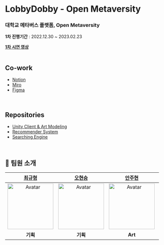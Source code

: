 LobbyDobby - Open Metaversity
=============
### 대학교 메타버스 플랫폼, Open Metaversity<br>

<b>1차 진행기간</b> : 2022.12.30 ~ 2023.02.23<br>

<b>[1차 시연 영상](https://drive.google.com/file/d/1Wo0ca73v2u1fwT9YQcDOMSnNYx3Fp45e/view?usp=sharing)</b><br><br>

## Co-work
- [Notion](https://lopsided-gardenia-d9c.notion.site/86d934078f7442e4946b5e38eea4da8a?v=baea7b68cb8043c895e92289a992a31b)
- [Miro](https://miro.com/app/board/uXjVP1uO8j0=/)
- [Figma](https://www.figma.com/file/pAtKUvHxDAek0uyV3Cv6ne/%EB%A9%94%ED%83%80%EB%B2%84%EC%8B%9C%ED%8B%B0-%EA%B4%91%EC%9E%A5?node-id=0%3A1&t=MsNTOROeQKm2UpEo-0)
<br>

## Repositories
- [Unity Client & Art Modeling](https://github.com/Seogang-LobbyDobby/lobbydobby-unity)
- [Recommender System](https://github.com/Seogang-LobbyDobby/lobbydobby-ai_rs)
- [Searching Engine](https://github.com/Seogang-LobbyDobby/lobbydobby-ai_searching)
<br>

## 🧑‍ 팀원 소개
| [최규형](https://github.com/dancefirst) | [오현승](https://github.com/OHxhxs) | [안주현](https://github.com/vvavava) | [이승민](https://github.com/leebach98) | [김지훈](https://github.com/MightyChipmunk) | [김태현](https://github.com/ktaehyun)
| :----: | :----: | :----: | :----: | :----: | :----: |
| <a href="https://github.com/dancefirst"><img src="https://avatars.githubusercontent.com/u/98203262?v=4" alt="Avatar" width="150px" /></a> | <a href="https://github.com/OHxhxs"><img src="https://avatars.githubusercontent.com/u/94346414?v=4" alt="Avatar" width="150px" /></a> | <a href="https://github.com/vvavava"><img src="https://user-images.githubusercontent.com/86669008/211308153-ff80f153-1b6d-4239-8039-b2b22f3bd4d6.jpg" alt="Avatar" width="150px" /></a> | <a href="https://github.com/leebach98"><img src="https://user-images.githubusercontent.com/86669008/211308242-3ec6f210-d4df-421d-9afc-160c74fb43e8.jpg" alt="Avatar" width="150px" /></a> | <a href="https://github.com/MightyChipmunk"><img src="https://user-images.githubusercontent.com/86669008/211308858-1fbe8102-f402-4133-8bb7-58b792eea6e3.jpg" width="150px" /></a> | <a href="https://github.com/ktaehyun"><img src="https://avatars.githubusercontent.com/u/86669008?v=4" width="150px" /></a> |
| <b>기획</b> | <b>기획</b> | <b>Art</b> | <b>XR</b> | <b>XR</b> | <b>AI</b> |
